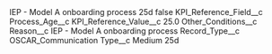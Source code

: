 <?xml version="1.0" encoding="UTF-8"?>
<CustomMetadata xmlns="http://soap.sforce.com/2006/04/metadata" xmlns:xsi="http://www.w3.org/2001/XMLSchema-instance" xmlns:xsd="http://www.w3.org/2001/XMLSchema">
    <label>IEP - Model A onboarding process 25d</label>
    <protected>false</protected>
    <values>
        <field>KPI_Reference_Field__c</field>
        <value xsi:type="xsd:string">Process_Age__c</value>
    </values>
    <values>
        <field>KPI_Reference_Value__c</field>
        <value xsi:type="xsd:double">25.0</value>
    </values>
    <values>
        <field>Other_Conditions__c</field>
        <value xsi:nil="true"/>
    </values>
    <values>
        <field>Reason__c</field>
        <value xsi:type="xsd:string">IEP - Model A onboarding process</value>
    </values>
    <values>
        <field>Record_Type__c</field>
        <value xsi:type="xsd:string">OSCAR_Communication</value>
    </values>
    <values>
        <field>Type__c</field>
        <value xsi:type="xsd:string">Medium 25d</value>
    </values>
</CustomMetadata>
